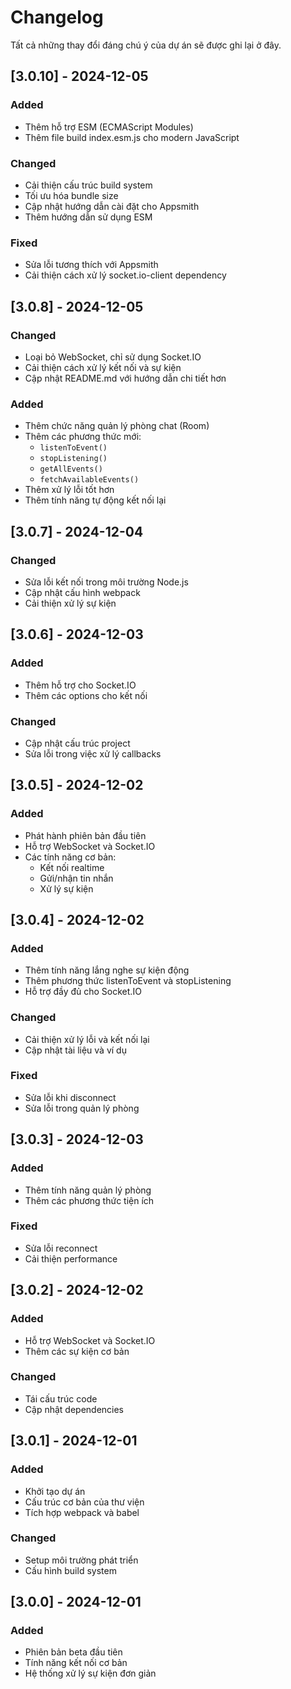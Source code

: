# Changelog

Tất cả những thay đổi đáng chú ý của dự án sẽ được ghi lại ở đây.

## [3.0.10] - 2024-12-05

### Added
- Thêm hỗ trợ ESM (ECMAScript Modules)
- Thêm file build index.esm.js cho modern JavaScript

### Changed
- Cải thiện cấu trúc build system 
- Tối ưu hóa bundle size
- Cập nhật hướng dẫn cài đặt cho Appsmith
- Thêm hướng dẫn sử dụng ESM

### Fixed
- Sửa lỗi tương thích với Appsmith
- Cải thiện cách xử lý socket.io-client dependency

## [3.0.8] - 2024-12-05

### Changed
- Loại bỏ WebSocket, chỉ sử dụng Socket.IO
- Cải thiện cách xử lý kết nối và sự kiện
- Cập nhật README.md với hướng dẫn chi tiết hơn

### Added
- Thêm chức năng quản lý phòng chat (Room)
- Thêm các phương thức mới:
  - `listenToEvent()`
  - `stopListening()`
  - `getAllEvents()`
  - `fetchAvailableEvents()`
- Thêm xử lý lỗi tốt hơn
- Thêm tính năng tự động kết nối lại

## [3.0.7] - 2024-12-04

### Changed
- Sửa lỗi kết nối trong môi trường Node.js
- Cập nhật cấu hình webpack
- Cải thiện xử lý sự kiện

## [3.0.6] - 2024-12-03

### Added
- Thêm hỗ trợ cho Socket.IO
- Thêm các options cho kết nối

### Changed
- Cập nhật cấu trúc project
- Sửa lỗi trong việc xử lý callbacks

## [3.0.5] - 2024-12-02

### Added
- Phát hành phiên bản đầu tiên
- Hỗ trợ WebSocket và Socket.IO
- Các tính năng cơ bản:
  - Kết nối realtime
  - Gửi/nhận tin nhắn
  - Xử lý sự kiện

## [3.0.4] - 2024-12-02

### Added
- Thêm tính năng lắng nghe sự kiện động
- Thêm phương thức listenToEvent và stopListening
- Hỗ trợ đầy đủ cho Socket.IO

### Changed
- Cải thiện xử lý lỗi và kết nối lại
- Cập nhật tài liệu và ví dụ

### Fixed
- Sửa lỗi khi disconnect
- Sửa lỗi trong quản lý phòng

## [3.0.3] - 2024-12-03

### Added
- Thêm tính năng quản lý phòng
- Thêm các phương thức tiện ích

### Fixed
- Sửa lỗi reconnect
- Cải thiện performance

## [3.0.2] - 2024-12-02

### Added
- Hỗ trợ WebSocket và Socket.IO
- Thêm các sự kiện cơ bản

### Changed
- Tái cấu trúc code
- Cập nhật dependencies

## [3.0.1] - 2024-12-01

### Added
- Khởi tạo dự án
- Cấu trúc cơ bản của thư viện
- Tích hợp webpack và babel

### Changed
- Setup môi trường phát triển
- Cấu hình build system

## [3.0.0] - 2024-12-01

### Added
- Phiên bản beta đầu tiên
- Tính năng kết nối cơ bản
- Hệ thống xử lý sự kiện đơn giản